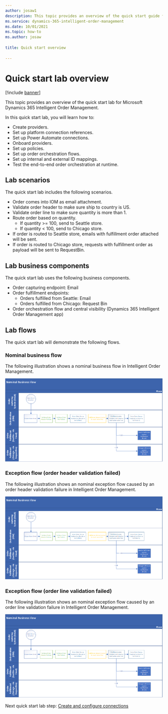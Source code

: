 ```yaml
---
author: josaw1
description: This topic provides an overview of the quick start guide for Microsoft Dynamics 365 Intelligent Order Management.
ms.service: dynamics-365-intelligent-order-management
ms.date: 10/01/2021
ms.topic: how-to
ms.author: josaw

title: Quick start overview

---
```


# Quick start lab overview

[!include [banner](includes/banner.md)]

This topic provides an overview of the quick start lab for Microsoft Dynamics 365 Intelligent Order Management.

In this quick start lab, you will learn how to:

-	Create providers.
-	Set up platform connection references.
-	Set up Power Automate connections.
-	Onboard providers.
-	Set up policies.
-	Set up order orchestration flows.
-	Set up internal and external ID mappings.
-	Test the end-to-end order orchestration at runtime.

## Lab scenarios  

The quick start lab includes the following scenarios.

-	Order comes into IOM as email attachment.
-	Validate order header to make sure ship to country is US.
-	Validate order line to make sure quantity is more than 1.
-	Route order based on quantity.
    - If quantity >= 100, send to Seattle store.
    - If quantity < 100, send to Chicago store.
-	If order is routed to Seattle store, emails with fulfillment order attached will be sent.
-	If order is routed to Chicago store, requests with fulfillment order as payload will be sent to RequestBin.

## Lab business components

The quick start lab uses the following business components.

- Order capturing endpoint: Email
- Order fulfillment endpoints:
    - Orders fulfilled from Seattle: Email
    - Orders fulfilled from Chicago: Request Bin
- Order orchestration flow and central visibility (Dynamics 365 Intelligent Order Management app)

## Lab flows

The quick start lab will demonstrate the following flows.

### Nominal business flow

The following illustration shows a nominal business flow in Intelligent Order Management.

![Nominal business flow](media/lab_flow_1.png)

### Exception flow (order header validation failed)

The following illustration shows an nominal exception flow caused by an order header validation failure in Intelligent Order Management.

![Exception flow (order header validation failed)](media/lab_flow_1.png)

### Exception flow (order line validation failed)

The following illustration shows an nominal exception flow caused by an order line validation failure in Intelligent Order Management.

![Exception flow (order line validation failed)](media/lab_flow_1.png)


Next quick start lab step: [Create and configure connections](lab-create-configure-connections.md)
